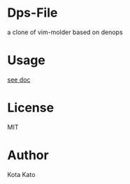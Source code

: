 # Dps-File
a clone of vim-molder based on denops

# Usage

[see doc](https://github.com/kat0h/dps-file.vim/blob/master/doc/dps_file.jax)

# License
MIT

# Author
Kota Kato
